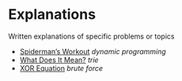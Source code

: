 # Explanations

Written explanations of specific problems or topics

* [Spiderman’s Workout](spidermans-workout.md) _dynamic programming_
* [What Does It Mean?](what-does-it-mean.md) _trie_
* [XOR Equation](xor-equation.md) _brute force_
